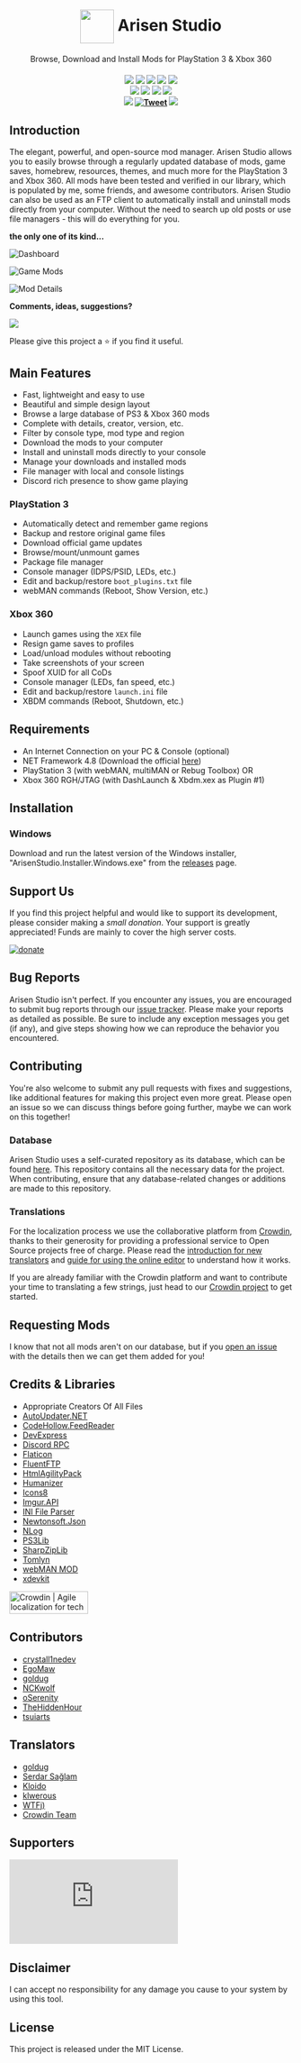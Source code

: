 <h1 align="center">
    <img src='https://raw.githubusercontent.com/ohhsodead/arisen-studio/main/src/Arisen%20Studio/Resources/arisenstudio.png' align='center' width='60' height='60'> Arisen Studio
</h1>

<p align="center">Browse, Download and Install Mods for PlayStation 3 & Xbox 360</p>

<h4 align="center">
  <a href="https://github.com/ohhsodead/arisen-studio/releases/"><img src="https://img.shields.io/github/release/ohhsodead/arisen-studio.svg" /></a>
  <a href="https://github.com/ohhsodead/arisen-studio/releases/"><img src="https://img.shields.io/github/downloads/ohhsodead/arisen-studio/total.svg" /></a>
  <a href="https://crowdin.com/project/arisenstudio"><img src="https://badges.crowdin.net/arisenstudio/localized.svg"></a>
  <a href="https://gitHub.com/ohhsodead/arisen-studio/issues/"><img src="https://img.shields.io/github/issues/ohhsodead/arisen-studio.svg" /></a>
  <a href="https://github.com/ohhsodead/arisen-studio/issues?q=is%3Aissue+is%3Aclosed"><img src="https://img.shields.io/github/issues-closed/ohhsodead/arisen-studio.svg" /></a>
  <br>
  <a href="https://arisen.studio/"><img src="https://img.shields.io/website?down_message=offline&up_message=online&url=https://arisen.studio/" /></a>
  <a href="https://github.com/ohhsodead/arisen-studio-database"><img src="https://img.shields.io/website?down_message=offline&label=database&up_message=online&url=https://github.com%2Fohhsodead%2Farisen-studio-database" /></a>
  <a href="https://github.com/ohhsodead/arisen-studio-database"><img src="https://img.shields.io/endpoint?url=https://raw.githubusercontent.com/ohhsodead/arisen-studio-database/main/.github/badges/mod-count-badge.json&label=total%20mods" /></a>
  <a href="https://github.com/ohhsodead/arisen-studio-database"><img src="https://img.shields.io/endpoint?url=https://raw.githubusercontent.com/ohhsodead/arisen-studio-database/main/.github/badges/package-count-badge.json&label=total%20packages" /></a>
  </a>
  </br>
  <a href="https://sourceforge.net/projects/arisenstudio/"><img src="https://img.shields.io/badge/SourceForge-ff6600?logo=sourceforge&logoColor=white" /></a>
  <a href="https://twitter.com/arisenstudio"><img src="https://img.shields.io/badge/Twitter-1da1f2?logo=x&logoColor=white" alt="Tweet"></a>
  <a href="https://discord.gg/FTCS3Xu"><img src="https://img.shields.io/badge/Discord-7389D8?logo=Discord&logoColor=white" /></a>
</h4>

## Introduction

The elegant, powerful, and open-source mod manager. Arisen Studio allows you to easily browse through a regularly updated database of mods, game saves, homebrew, resources, themes, and much more for the PlayStation 3 and Xbox 360. All mods have been tested and verified in our library, which is populated by me, some friends, and awesome contributors. Arisen Studio can also be used as an FTP client to automatically install and uninstall mods directly from your computer. Without the need to search up old posts or use file managers - this will do everything for you.

**the only one of its kind...**

![Dashboard](https://raw.githubusercontent.com/ohhsodead/arisen-studio/main/.github/assets/Dashboard.png?raw=true)

![Game Mods](https://raw.githubusercontent.com/ohhsodead/arisen-studio/main/.github/assets/GameMods.png?raw=true)

![Mod Details](https://raw.githubusercontent.com/ohhsodead/arisen-studio/main/.github/assets/ModDetails.png?raw=true)

**Comments, ideas, suggestions?**

<a href="https://discord.gg/FTCS3Xu"><img src="https://arisen.studio/images/discord_banner_purple.svg" /></a>

Please give this project a ⭐ if you find it useful.

## Main Features

* Fast, lightweight and easy  to use
* Beautiful and simple design layout
* Browse a large database of PS3 & Xbox 360 mods
* Complete with details, creator, version, etc.
* Filter by console type, mod type and region
* Download the mods to your computer
* Install and uninstall mods directly to your console
* Manage your downloads and installed mods
* File manager with local and console listings
* Discord rich presence to show game playing

### PlayStation 3
* Automatically detect and remember game regions
* Backup and restore original game files
* Download official game updates
* Browse/mount/unmount games
* Package file manager
* Console manager (IDPS/PSID, LEDs, etc.)
* Edit and backup/restore `boot_plugins.txt` file
* webMAN commands (Reboot, Show Version, etc.)

### Xbox 360
* Launch games using the `XEX` file
* Resign game saves to profiles
* Load/unload modules without rebooting
* Take screenshots of your screen
* Spoof XUID for all CoDs
* Console manager (LEDs, fan speed, etc.)
* Edit and backup/restore `launch.ini` file
* XBDM commands (Reboot, Shutdown, etc.)

## Requirements

* An Internet Connection on your PC & Console (optional)
* NET Framework 4.8 (Download the official [here](https://dotnet.microsoft.com/download/dotnet-framework/thank-you/net48-web-installer))
* PlayStation 3 (with webMAN, multiMAN or Rebug Toolbox) OR
* Xbox 360 RGH/JTAG (with DashLaunch & Xbdm.xex as Plugin #1)

## Installation

### Windows

Download and run the latest version of the Windows installer, "ArisenStudio.Installer.Windows.exe" from the [releases](https://github.com/ohhsodead/arisen-studio/releases/latest) page.

## Support Us

If you find this project helpful and would like to support its development, please consider making a *small donation*. Your support is greatly appreciated! Funds are mainly to cover the high server costs.

<a href="https://www.paypal.com/donate/?business=8KX4YQ46ZNNDJ"><img title="Donate" src="https://img.shields.io/badge/Donate-PayPal?style=for-the-badge&logo=paypal&labelColor=orange&color=orange" alt="donate" /></a>

## Bug Reports
Arisen Studio isn't perfect. If you encounter any issues, you are encouraged to submit bug reports through our [issue tracker](https://github.com/ohhsodead/arisen-studio/issues/new?&labels=bug&template=bug.yml&title=%5BBug+Report%5D%3A+). Please make your reports as detailed as possible. Be sure to include any exception messages you get (if any), and give steps showing how we can reproduce the behavior you encountered.

## Contributing

You're also welcome to submit any pull requests with fixes and suggestions, like additional features for making this project even more great. Please open an issue so we can discuss things before going further, maybe we can work on this together!

### Database

Arisen Studio uses a self-curated repository as its database, which can be found [here](https://github.com/ohhsodead/arisen-studio-database). This repository contains all the necessary data for the project. When contributing, ensure that any database-related changes or additions are made to this repository.

### Translations
For the localization process we use the collaborative platform from [Crowdin](https://crowdin.com/), thanks to their generosity for providing a professional service to Open Source projects free of charge. Please read the [introduction for new translators](https://support.crowdin.com/crowdin-intro/) and [guide for using the online editor](https://support.crowdin.com/online-editor/) to understand how it works.

If you are already familiar with the Crowdin platform and want to contribute your time to translating a few strings, just head to our [Crowdin project](https://crowdin.com/project/arisenstudio) to get started.

## Requesting Mods

I know that not all mods aren't on our database, but if you [open an issue](https://github.com/ohhsodead/arisen-studio-database/issues/new?&labels=request&template=mod_request.yml&title=%5BRequest%5D%3A+) with the details then we can get them added for you!

## Credits & Libraries

* Appropriate Creators Of All Files
* [AutoUpdater.NET](https://github.com/ravibpatel/AutoUpdater.NET)
* [CodeHollow.FeedReader](https://github.com/arminreiter/FeedReader/)
* [DevExpress](https://devexpress.com/)
* [Discord RPC](https://github.com/Lachee/discord-rpc-csharp)
* [Flaticon](https://www.flaticon.com/free-icons/official)
* [FluentFTP](https://github.com/robinrodricks/FluentFTP)
* [HtmlAgilityPack](https://html-agility-pack.net/)
* [Humanizer](https://github.com/Humanizr/Humanizer)
* [Icons8](https://icons8.com/)
* [Imgur.API](https://github.com/DamienDennehy/Imgur.API)
* [INI File Parser](https://github.com/rickyah/ini-parser)
* [Newtonsoft.Json](https://newtonsoft.com/json)
* [NLog](https://nlog-project.org/)
* [PS3Lib](https://github.com/iMCSx/PS3Lib)
* [SharpZipLib](https://github.com/icsharpcode/SharpZipLib)
* [Tomlyn](https://github.com/xoofx/Tomlyn)
* [webMAN MOD](https://github.com/aldostools/webMAN-MOD)
* [xdevkit](https://microsoft.com/)

[<a href="https://crowdin.com/?utm_source=badge&utm_medium=referral&utm_campaign=badge-add-on" rel="nofollow"><img style="width:140;height:40px" src="https://badges.crowdin.net/badge/light/crowdin-on-dark.png" srcset="https://badges.crowdin.net/badge/light/crowdin-on-dark.png 1x,https://badges.crowdin.net/badge/light/crowdin-on-dark@2x.png 2x" alt="Crowdin | Agile localization for tech companies" /></a>](https://crowdin.com)

## Contributors

* [crystall1nedev](https://github.com/crystall1nedev)
* [EgoMaw](https://github.com/EgoMaw)
* [goldug](http://djopposite.se/)
* [NCKwolf](https://twitter.com/NCKwolf)
* [oSerenity](https://github.com/oSerenity)
* [TheHiddenHour](https://github.com/TheHiddenHour) 
* [tsuiarts](mailto:nurishafa26@gmail.com)

## Translators

* [goldug](http://djopposite.se/)
* [Serdar Sağlam](mailto:serdarsaglam@msn.com)
* [Kloido](mailto:jaortiz2026@gmail.com)
* [klwerous](https://crowdin.com/profile/klwerous)
* [WTFj)](https://crowdin.com/profile/WTFj)
* [Crowdin Team](https://crowdin.com/project/arisenstudio/members)

## Supporters

[![Stargazers repo roster for @ohhsodead/arisen-studio](https://bytecrank.com/nastyox/reporoster/php/stargazersSVG.php?user=ohhsodead&repo=arisen-studio)](https://github.com/ohhsodead/arisen-studio/stargazers)

## Disclaimer

I can accept no responsibility for any damage you cause to your system by using this tool.

## License

This project is released under the MIT License.

